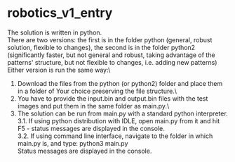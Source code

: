 # robotics_v1_entry
The solution is written in python.\
There are two versions: the first is in the folder python (general, robust solution, flexible to changes), the second is in the folder python2 (significantly faster, but not general and robust, taking advantage of the patterns' structure, but not flexible to changes, i.e. adding new patterns)\
Either version is run the same way:\
1. Download the files from the python (or python2) folder and place them in a folder of Your choice preserving the file structure.\
2. You have to provide the input.bin and output.bin files with the test images and put them in the same folder as main.py.\
3. The solution can be run from main.py with a standard python interpreter.\
3.1. If using python distribution with IDLE, open main.py from it and hit F5 - status messages are displayed in the console.\
3.2. If using command line interface, navigate to the folder in which main.py is, and type: python3 main.py\
Status messages are displayed in the console.
